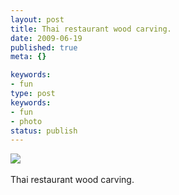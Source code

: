 ```yaml
---
layout: post
title: Thai restaurant wood carving.
date: 2009-06-19
published: true
meta: {}

keywords:
- fun
type: post
keywords:
- fun
- photo
status: publish
---
```

![](http://media.eick.us/2011/05/4Lbi8pbnEox11mmb2pnSGgL5o1_5001.jpg)<br /><br />Thai restaurant wood carving.
